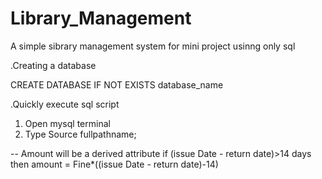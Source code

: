 # Library_Management
A simple sibrary management system for mini project usinng only sql

.Creating a database

CREATE DATABASE IF NOT EXISTS database_name

.Quickly execute sql script
1) Open mysql terminal
2) Type 
Source fullpathname;


-- Amount will be a derived attribute
if (issue Date - return date)>14 days
then amount = Fine*((issue Date - return date)-14)

